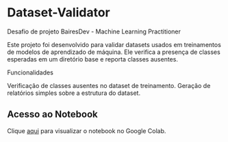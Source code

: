 # Dataset-Validator
Desafio de projeto  BairesDev - Machine Learning Practitioner 


Este projeto foi desenvolvido para validar datasets usados em treinamentos de modelos de aprendizado de máquina. Ele verifica a presença de classes esperadas em um diretório base e reporta classes ausentes.

Funcionalidades




Verificação de classes ausentes no dataset de treinamento.
Geração de relatórios simples sobre a estrutura do dataset.

## Acesso ao Notebook

Clique [aqui](https://colab.research.google.com/drive/1Ovj15Okcm3aAyaekwquXeo6QtGNM9jfk) para visualizar o notebook no Google Colab.
